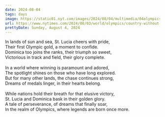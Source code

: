 ```yaml
---
date: 2024-08-04
tags: days
image: https://static01.nyt.com/images/2024/08/04/multimedia/04olympics-neverwinners-01-gjzw/04olympics-neverwinners-01-gjzw-facebookJumbo.jpg
url: https://www.nytimes.com/2024/08/03/world/olympics/country-without-medals.html
prettyDate: Sunday, August 4, 2024
---
```

In lands of sun and sea, St. Lucia cheers with pride,  <br>Their first Olympic gold, a moment to confide.  <br>Dominica too joins the ranks, their triumph so sweet,  <br>Victorious in track and field, their glory complete.<br><br>In a world where winning is paramount and adored,  <br>The spotlight shines on those who have long explored.  <br>But for many other lands, the chase continues strong,  <br>Dreams of medals linger, in their hearts belong.<br><br>While nations hold their breath for that elusive victory,  <br>St. Lucia and Dominica bask in their golden glory.  <br>A tale of perseverance, of dreams that finally soar,  <br>In the realm of Olympics, where legends are born once more.